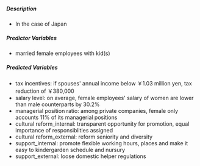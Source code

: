 ##### Description
- In the case of Japan

##### Predictor Variables
- married female employees with kid(s)

##### Predicted Variables
- tax incentives: if spouses' annual income below ￥1.03 million yen, tax reduction of ￥380,000
- salary level: on average, female employees' salary of women are lower than male counterparts by 30.2%
- managerial position ratio: among private companies, female only accounts 11% of its managerial positions
- cultural reform_internal: transparent opportunity for promotion, equal importance of responsiblities assigned
- cultural reform_external: reform seniority and diversity
- support_internal: promote flexible working hours, places and make it easy to kindergarden schedule and nursury
- support_external: loose domestic helper regulations

